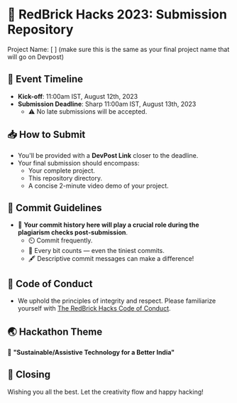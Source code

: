 # 🚀 RedBrick Hacks 2023: Submission Repository
Project Name: [  ] (make sure this is the same as your final project name that will go on Devpost)

## 📅 Event Timeline

- **Kick-off**: 11:00am IST, August 12th, 2023
- **Submission Deadline**: Sharp 11:00am IST, August 13th, 2023
  - ⚠️ No late submissions will be accepted.

## 📥 How to Submit

- You'll be provided with a **DevPost Link** closer to the deadline.
- Your final submission should encompass:
  - Your complete project.
  - This repository directory.
  - A concise 2-minute video demo of your project.

## 📌 Commit Guidelines

- 📝 **Your commit history here will play a crucial role during the plagiarism checks post-submission**.
  - ⏲️ Commit frequently.
  - 📜 Every bit counts — even the tiniest commits.
  - 🖋️ Descriptive commit messages can make a difference!

## 📜 Code of Conduct

- We uphold the principles of integrity and respect. Please familiarize yourself with [The RedBrick Hacks Code of Conduct](https://bit.ly/rbh-policy).

## 🌏 Hackathon Theme

🌱 **"Sustainable/Assistive Technology for a Better India"**

## 🥳 Closing

Wishing you all the best. Let the creativity flow and happy hacking!
